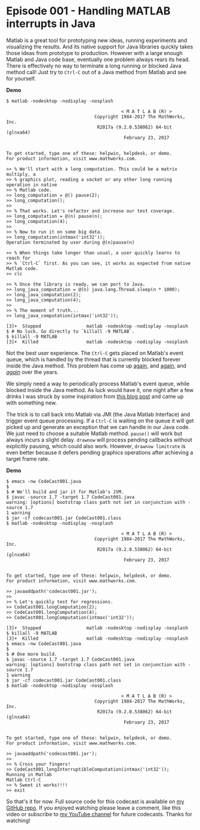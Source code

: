 # Episode 001 - Handling MATLAB interrupts in Java

Matlab is a great tool for prototyping new ideas, running experiments and
visualizing the results. And its native support for Java libraries quickly takes
those ideas from prototype to production. However with a large enough Matlab and
Java code base, eventually one problem always rears its head. There is
effectively no way to terminate a long running or blocked Java method call! Just
try to `Ctrl-C` out of a Java method from Matlab and see for yourself.

**Demo**
```
$ matlab -nodesktop -nodisplay -nosplash

                                           < M A T L A B (R) >
                                 Copyright 1984-2017 The MathWorks, Inc.
                                  R2017a (9.2.0.538062) 64-bit (glnxa64)
                                            February 23, 2017

 
To get started, type one of these: helpwin, helpdesk, or demo.
For product information, visit www.mathworks.com.
 
>> % We'll start with a long computation. This could be a matrix multiply, a
>> % graphics plot, reading a socket or any other long running operation in native
>> % Matlab code.
>> long_computation = @() pause(2);
>> long_computation();
>> 
>> % That works. Let's refactor and increase our test coverage.
>> long_computation = @(n) pause(n);
>> long_computation(4);
>> 
>> % Now to run it on some big data.
>> long_computation(intmax('int32'));
Operation terminated by user during @(n)pause(n)
 
>> % When things take longer than usual, a user quickly learns to reach for
>> % `Ctrl-C` first. As you can see, it works as expected from native Matlab code.
>> clc

>> % Once the library is ready, we can port to Java.
>> long_java_computation = @(n) java.lang.Thread.sleep(n * 1000);
>> long_java_computation(2);
>> long_java_computation(4);
>> 
>> % The moment of truth...
>> long_java_computation(intmax('int32'));

[3]+  Stopped                 matlab -nodesktop -nodisplay -nosplash
$ # No luck. Go directly to `killall -9 MATLAB`.
$ killall -9 MATLAB
[3]+  Killed                  matlab -nodesktop -nodisplay -nosplash
```

Not the best user experience. The `Ctrl-C` gets placed on Matlab's event queue,
which is handled by the thread that is currently blocked forever inside the Java
method. This problem has come up
[again](https://www.mathworks.com/matlabcentral/answers/77663),
and [again](http://undocumentedmatlab.com/blog/waiting-for-asynchronous-events),
and [*again*](https://www.mathworks.com/matlabcentral/newsreader/view_thread/61152)
over the years.

We simply need a way to periodically process Matlab's event queue, while blocked
inside the Java method. As luck would have it, one night after a few drinks I
was struck by some inspiration from
[this blog post](http://undocumentedmatlab.com/blog/jmi-java-to-matlab-interface)
and came up with something new.

The trick is to call back into Matlab via JMI (the Java Matlab Interface) and
trigger event queue processing. If a `Ctrl-C` is waiting on the queue it will
get picked up and generate an exception that we can handle in our Java code. We
just need to choose a suitable Matlab method. `pause()` will work but always
incurs a slight delay. `drawnow` will process pending callbacks without
explicitly pausing, which could also work. However, `drawnow limitrate` is even
better because it defers pending graphics operations after achieving a target
frame rate.

**Demo**
```
$ emacs -nw CodeCast001.java
$
$ # We'll build and jar it for Matlab's JVM.
$ javac -source 1.7 -target 1.7 CodeCast001.java
warning: [options] bootstrap class path not set in conjunction with -source 1.7
1 warning
$ jar -cf codecast001.jar CodeCast001.class
$ matlab -nodesktop -nodisplay -nosplash

                                           < M A T L A B (R) >
                                 Copyright 1984-2017 The MathWorks, Inc.
                                  R2017a (9.2.0.538062) 64-bit (glnxa64)
                                            February 23, 2017

 
To get started, type one of these: helpwin, helpdesk, or demo.
For product information, visit www.mathworks.com.
 
>> javaaddpath('codecast001.jar');
>> 
>> % Let's quickly test for regressions.
>> CodeCast001.longComputation(2);
>> CodeCast001.longComputation(4);
>> CodeCast001.longComputation(intmax('int32'));

[3]+  Stopped                 matlab -nodesktop -nodisplay -nosplash
$ killall -9 MATLAB
[3]+  Killed                  matlab -nodesktop -nodisplay -nosplash
$ emacs -nw CodeCast001.java
$
$ # One more build.
$ javac -source 1.7 -target 1.7 CodeCast001.java
warning: [options] bootstrap class path not set in conjunction with -source 1.7
1 warning
$ jar -cf codecast001.jar CodeCast001.class
$ matlab -nodesktop -nodisplay -nosplash

                                           < M A T L A B (R) >
                                 Copyright 1984-2017 The MathWorks, Inc.
                                  R2017a (9.2.0.538062) 64-bit (glnxa64)
                                            February 23, 2017

 
To get started, type one of these: helpwin, helpdesk, or demo.
For product information, visit www.mathworks.com.
 
>> javaaddpath('codecast001.jar');
>> 
>> % Cross your fingers!
>> CodeCast001.longInterruptibleComputation(intmax('int32'));
Running in Matlab
Matlab Ctrl-C
>> % Sweet it works!!!!
>> exit
```

So that's it for now. Full source code for this codecast is available on
[my GitHub repo](https://github.com/v1bri/codecast).
If you enjoyed watching please leave a comment, like this video or subscribe to
[my YouTube channel](https://www.youtube.com/channel/UCuHL6s049fT6juv0z8Y9U0A)
for future codecasts. Thanks for watching!
